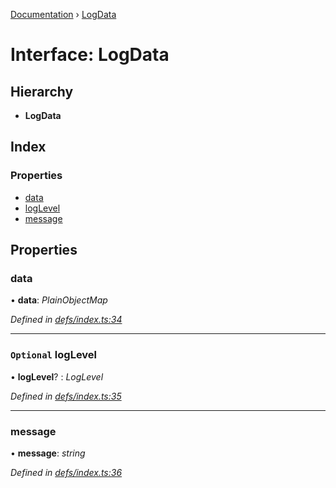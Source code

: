 [Documentation](../README.md) › [LogData](logdata.md)

# Interface: LogData

## Hierarchy

* **LogData**

## Index

### Properties

* [data](logdata.md#data)
* [logLevel](logdata.md#optional-loglevel)
* [message](logdata.md#message)

## Properties

###  data

• **data**: *PlainObjectMap*

*Defined in [defs/index.ts:34](https://github.com/badbatch/graphql-box/blob/1f1e01d3/packages/server/src/defs/index.ts#L34)*

___

### `Optional` logLevel

• **logLevel**? : *LogLevel*

*Defined in [defs/index.ts:35](https://github.com/badbatch/graphql-box/blob/1f1e01d3/packages/server/src/defs/index.ts#L35)*

___

###  message

• **message**: *string*

*Defined in [defs/index.ts:36](https://github.com/badbatch/graphql-box/blob/1f1e01d3/packages/server/src/defs/index.ts#L36)*
